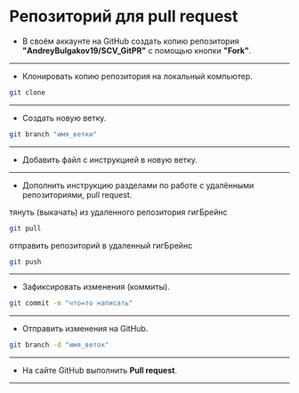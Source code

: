 # Репозиторий для **pull request**
* В своём аккаунте на GitHub создать копию репозитория **"AndreyBulgakov19/SCV_GitPR"** с помощью кнопки **"Fork"**.
---
* Клонировать копию репозитория на локальный компьютер.
```sh
git clone
```
---
* Создать новую ветку.
```sh
git branch "имя_ветки"
```
---
* Добавить файл с инструкцией в новую ветку.
---
* Дополнить инструкцию разделами по работе с удалёнными репозиториями, pull request.

тянуть (выкачать) из удаленного репозитория гигБрейнс
```sh
git pull
```
отправить репозиторий в удаленный  гигБрейнс
```sh
git push
```
---
* Зафиксировать изменения (коммиты).
```sh
git commit -m "что=то написать"
```
---
* Отправить изменения на GitHub.
```sh
git branch -d "имя_веток"
```
---
* На сайте GitHub выполнить **Pull request**.
---
